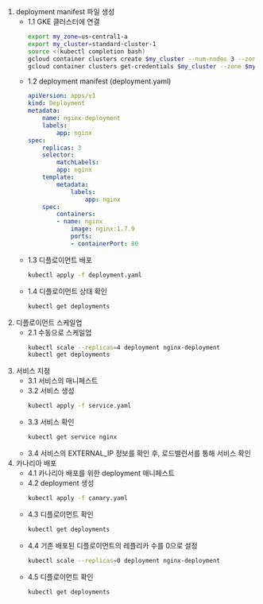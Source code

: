 1. deployment manifest 파일 생성
    - 1.1 GKE 클러스터에 연결
        ```bash
        export my_zone=us-central1-a
        export my_cluster=standard-cluster-1
        source <(kubectl completion bash)
        gcloud container clusters create $my_cluster --num-nodes 3 --zone $my_zone --enable-ip-alias
        gcloud container clusters get-credentials $my_cluster --zone $my_zone
        ```
    - 1.2 deployment manifest (deployment.yaml)
        ```yaml
        apiVersion: apps/v1
        kind: Deployment
        metadata:
            name: nginx-deployment
            labels:
                app: nginx
        spec:
            replicas: 3
            selector:
                matchLabels:
                app: nginx
            template:
                metadata:
                    labels:
                        app: nginx
            spec:
                containers:
                - name: nginx
                    image: nginx:1.7.9
                    ports:
                    - containerPort: 80
        ```
    - 1.3 디플로이먼트 배포
        ```bash
        kubectl apply -f deployment.yaml
        ```
    - 1.4 디플로이먼트 상태 확인
        ```bash
        kubectl get deployments
        ```
2. 디플로이먼트 스케일업
    - 2.1 수동으로 스케일업
        ```bash
        kubectl scale --replicas=4 deployment nginx-deployment
        kubectl get deployments
        ```
3. 서비스 지정
    - 3.1 서비스의 매니페스트
    - 3.2 서비스 생성
        ```bash
        kubectl apply -f service.yaml
        ```
    - 3.3 서비스 확인
        ```bash
        kubectl get service nginx
        ```
    - 3.4 서비스의 EXTERNAL_IP 정보를 확인 후, 로드밸런서를 통해 서비스 확인
4. 카나리아 배포
    - 4.1 카나리아 배포를 위한 deployment 매니페스트
    - 4.2 deployment 생성
        ```bash
        kubectl apply -f canary.yaml
        ```
    - 4.3 디플로이먼트 확인
        ```bash
        kubectl get deployments
        ```
    - 4.4 기존 배포된 디플로이먼트의 레플리카 수를 0으로 설정
        ```bash
        kubectl scale --replicas=0 deployment nginx-deployment
        ```
    - 4.5 디플로이먼트 확인
        ```bash
        kubectl get deployments
        ```

